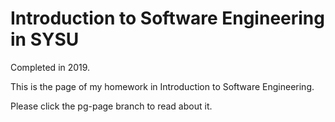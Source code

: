 # Introduction to Software Engineering in SYSU

Completed in 2019.

This is the page of my homework in Introduction to Software Engineering.

Please click the pg-page branch to read about it.
